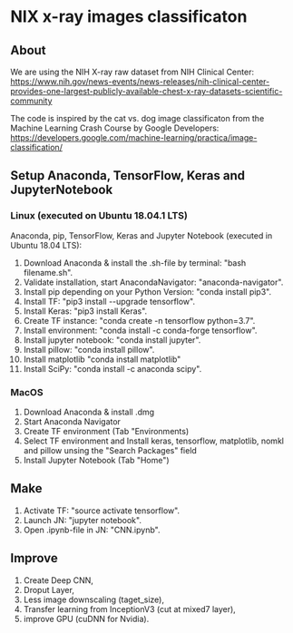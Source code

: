 # NIX x-ray images classificaton

## About
We are using the NIH X-ray raw dataset from  NIH Clinical Center:
https://www.nih.gov/news-events/news-releases/nih-clinical-center-provides-one-largest-publicly-available-chest-x-ray-datasets-scientific-community

The code is inspired by the cat vs. dog image classificaton from the Machine Learning Crash Course by Google Developers:
https://developers.google.com/machine-learning/practica/image-classification/


## Setup Anaconda, TensorFlow, Keras and JupyterNotebook

### Linux (executed on Ubuntu 18.04.1 LTS)
Anaconda, pip, TensorFlow, Keras and Jupyter Notebook (executed in Ubuntu 18.04 LTS):
1.  Download Anaconda & install the .sh-file by terminal:          "bash filename.sh".
2.  Validate installation, start AnacondaNavigator:                "anaconda-navigator".
3.  Install pip depending on your Python Version:                  "conda install pip3".
4.  Install TF:                                                    "pip3 install --upgrade tensorflow".
5.  Install Keras: 	                                               "pip3 install Keras".
6.  Create TF instance:                                            "conda create -n tensorflow python=3.7".
7.  Install environment:                                           "conda install -c conda-forge tensorflow".
8.  Install jupyter notebook:                                      "conda install jupyter".
9.  Install pillow:                                                "conda install pillow".
10. Install matplotlib                                             "conda install matplotlib"
11. Install SciPy:                                                 "conda install -c anaconda scipy".

### MacOS
1. Download Anaconda & install .dmg
2. Start Anaconda Navigator
3. Create TF environment (Tab "Environments)
4. Select TF environment and Install keras, tensorflow, matplotlib, nomkl and pillow unsing the "Search Packages" field
5. Install Jupyter Notebook (Tab "Home")


## Make
1. Activate TF:                                                   "source activate tensorflow". 
2. Launch JN:                                                     "jupyter notebook".
3. Open .ipynb-file in JN:                                         "CNN.ipynb".


## Improve
1. Create Deep CNN,
2. Droput Layer, 
3. Less image downscaling (taget_size), 
4. Transfer learning from InceptionV3 (cut at mixed7 layer), 
5. improve GPU (cuDNN for Nvidia). 
